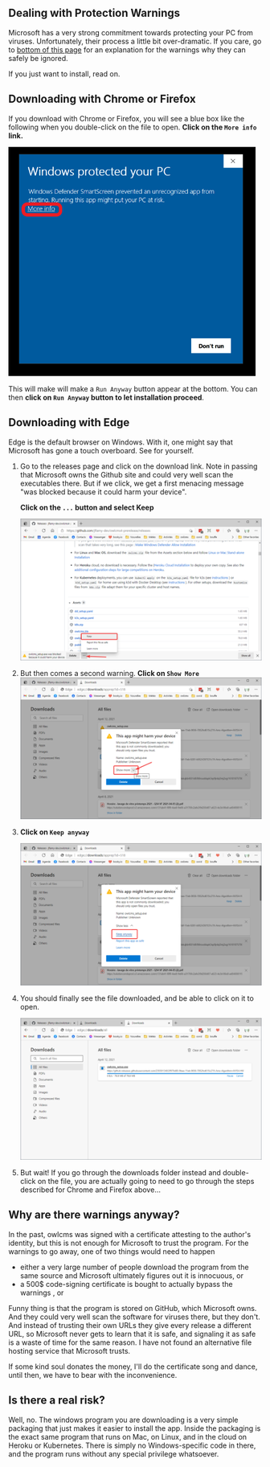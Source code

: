 

## Dealing with Protection Warnings

Microsoft has a very strong commitment towards protecting your PC from viruses.  Unfortunately, their process a little bit over-dramatic.  If you care, go to [bottom of this page](#why-are-there-warnings-anyway) for an explanation for the warnings why they can safely be ignored. 

If you just want to install, read on.

## Downloading with Chrome or Firefox

If you download with Chrome or Firefox, you will see a blue box like the following when you double-click on the file to open.  **Click on the `More info` link.**

<img src="img/DefenderOff/0_protected.png" alt="0_protected" style="zoom: 67%;" />

This will make will make a `Run Anyway` button appear at the bottom. You can then **click on `Run Anyway` button to let installation proceed**.

## Downloading with Edge

Edge is the default browser on Windows.  With it, one might say that Microsoft has gone a touch overboard.  See for yourself.

1. Go to the releases page and click on the download link. Note in passing that Microsoft owns the Github site and could very well scan the executables there.  But if we click, we get a first menacing message "was blocked because it could harm your device".

   **Click on the `...`  button and select Keep**

   ![_00_keep](img/DefenderOff/_00_keep.png)

2. But then comes a second warning.
   **Click on `Show More`**
   ![_10_showmore](img/DefenderOff/_10_showmore.png)

3. **Click on `Keep anyway`**

   ![_20_keepanyway](img/DefenderOff/_20_keepanyway.png)

4. You should finally see the file downloaded, and be able to click on it to open.

   ![_040_open](img/DefenderOff/_040_open.png)

5. But wait!  If you go through the downloads folder instead and double-click on the file, you are actually going to need to go through the steps described for Chrome and Firefox above...

## Why are there warnings anyway?

In the past, owlcms was signed with a certificate attesting to the author's identity, but this is not enough for Microsoft to trust the program.  For the warnings to go away, one of two things would need to happen

- either a very large number of people download the program from the same source and Microsoft ultimately figures out it is innocuous, or
- a 500$ code-signing certificate is bought to actually bypass the warnings , or

Funny thing is that the program is stored on GitHub, which Microsoft owns.  And they could very well scan the software for viruses there, but they don't.  And instead of trusting their own URLs they give every release a different URL, so Microsoft never gets to learn that it is safe, and signaling it as safe is a waste of time for the same reason.  I have not found an alternative file hosting service that Microsoft trusts.

If some kind soul donates the money, I'll do the certificate song and dance, until then, we have to bear with the inconvenience.

## Is there a real risk?

Well, no.  The windows program you are downloading is a very simple packaging that just makes it easier to install the app.  Inside the packaging is the exact same program that runs on Mac, on Linux, and in the cloud on Heroku or Kubernetes.  There is simply no Windows-specific code in there, and the program runs without any special privilege whatsoever.